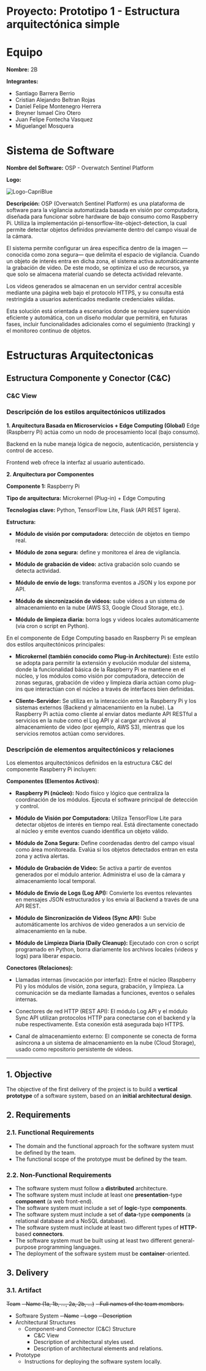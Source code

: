 # Proyecto: Prototipo 1 - Estructura arquitectónica simple

# Equipo
**Nombre:** 2B

**Integrantes:** 

- Santiago Barrera Berrio
- Cristian Alejandro Beltran Rojas
- Daniel Felipe Montenegro Herrera
- Breyner Ismael Ciro Otero
- Juan Felipe Fontecha Vasquez
- Miguelangel Mosquera

# Sistema de Software

**Nombre del Software:** OSP - Overwatch Sentinel Platform

**Logo:** 

![Logo-CapriBlue](https://github.com/user-attachments/assets/4e00fde1-3738-4922-8777-0c1bc1cc4965)


**Descripción:** OSP (Overwatch Sentinel Platform) es una plataforma de software para la vigilancia automatizada basada en visión por computadora, diseñada para funcionar sobre hardware de bajo consumo como Raspberry Pi. Utiliza la implementación pi-tensorflow-lite-object-detection, la cual permite detectar objetos definidos previamente dentro del campo visual de la cámara.

El sistema permite configurar un área específica dentro de la imagen —conocida como zona segura— que delimita el espacio de vigilancia. Cuando un objeto de interés entra en dicha zona, el sistema activa automáticamente la grabación de video. De este modo, se optimiza el uso de recursos, ya que solo se almacena material cuando se detecta actividad relevante.

Los videos generados se almacenan en un servidor central accesible mediante una página web bajo el protocolo HTTPS, y su consulta está restringida a usuarios autenticados mediante credenciales válidas.

Esta solución está orientada a escenarios donde se requiere supervisión eficiente y automática, con un diseño modular que permitirá, en futuras fases, incluir funcionalidades adicionales como el seguimiento (tracking) y el monitoreo continuo de objetos.


# Estructuras Arquitectonicas

## Estructura Componente y Conector (C&C)
### C&C View
### Descripción de los estilos arquitectónicos utilizados

**1. Arquitectura Basada en Microservicios + Edge Computing (Global)**
Edge (Raspberry Pi) actúa como un nodo de procesamiento local (bajo consumo).

Backend en la nube maneja lógica de negocio, autenticación, persistencia y control de acceso.

Frontend web ofrece la interfaz al usuario autenticado.

**2. Arquitectura por Componentes**

**Componente 1:** Raspberry Pi

**Tipo de arquitectura:** Microkernel (Plug-in) + Edge Computing

**Tecnologías clave:** Python, TensorFlow Lite, Flask (API REST ligera).

**Estructura:**

- **Módulo de visión por computadora:** detección de objetos en tiempo real.

- **Módulo de zona segura:** define y monitorea el área de vigilancia.

- **Módulo de grabación de video:** activa grabación solo cuando se detecta actividad.

- **Módulo de envío de logs:** transforma eventos a JSON y los expone por API.

- **Módulo de sincronización de videos:** sube videos a un sistema de almacenamiento en la nube (AWS S3, Google Cloud Storage, etc.).

- **Módulo de limpieza diaria:** borra logs y videos locales automáticamente (via cron o script en Python).

En el componente de Edge Computing basado en Raspberry Pi se emplean dos estilos arquitectónicos principales:

- **Microkernel (también conocido como Plug-in Architecture):** Este estilo se adopta para permitir la extensión y evolución modular del sistema, donde la funcionalidad básica de la Raspberry Pi se mantiene en el núcleo, y los módulos como visión por computadora, detección de zonas seguras, grabación de video y limpieza diaria actúan como plug-ins que interactúan con el núcleo a través de interfaces bien definidas.

- **Cliente-Servidor:** Se utiliza en la interacción entre la Raspberry Pi y los sistemas externos (Backend y almacenamiento en la nube). La Raspberry Pi actúa como cliente al enviar datos mediante API RESTful a servicios en la nube como el Log API y al cargar archivos al almacenamiento de video (por ejemplo, AWS S3), mientras que los servicios remotos actúan como servidores.


### Descripción de elementos arquitectónicos y relaciones
Los elementos arquitectónicos definidos en la estructura C&C del componente Raspberry Pi incluyen:

**Componentes (Elementos Activos):**

- **Raspberry Pi (núcleo):** Nodo físico y lógico que centraliza la coordinación de los módulos. Ejecuta el software principal de detección y control.
    
- **Módulo de Visión por Computadora:** Utiliza TensorFlow Lite para detectar objetos de interés en tiempo real. Está directamente conectado al núcleo y emite eventos cuando identifica un objeto válido.
    
- **Módulo de Zona Segura:** Define coordenadas dentro del campo visual como área monitoreada. Evalúa si los objetos detectados entran en esta zona y activa alertas.
    
- **Módulo de Grabación de Video:** Se activa a partir de eventos generados por el módulo anterior. Administra el uso de la cámara y almacenamiento local temporal.
    
- **Módulo de Envío de Logs (Log API):** Convierte los eventos relevantes en mensajes JSON estructurados y los envía al Backend a través de una API REST.
    
- **Módulo de Sincronización de Videos (Sync API):** Sube automáticamente los archivos de video generados a un servicio de almacenamiento en la nube.
    
- **Módulo de Limpieza Diaria (Daily Cleanup):** Ejecutado con cron o script programado en Python, borra diariamente los archivos locales (videos y logs) para liberar espacio.

**Conectores (Relaciones):**

- Llamadas internas (invocación por interfaz): Entre el núcleo (Raspberry Pi) y los módulos de visión, zona segura, grabación, y limpieza. La comunicación se da mediante llamadas a funciones, eventos o señales internas.
    
- Conectores de red HTTP (REST API): El módulo Log API y el módulo Sync API utilizan protocolos HTTP para conectarse con el backend y la nube respectivamente. Esta conexión está asegurada bajo HTTPS.
    
- Canal de almacenamiento externo: El componente se conecta de forma asíncrona a un sistema de almacenamiento en la nube (Cloud Storage), usado como repositorio persistente de videos.

______________________________________________________________________________________________________________________________________________________________________________

## 1. Objective

The objective of the first delivery of the project is to build a **vertical prototype** of a software system, based on an **initial architectural design**.

## 2. Requirements

### 2.1. Functional Requirements

* The domain and the functional approach for the software system must be defined by the team.
* The functional scope of the prototype must be defined by the team.

### 2.2. Non-Functional Requirements

* The software system must follow a **distributed** architecture.
* The software system must include at least one **presentation**-type **component** (a web front-end).
* The software system must include a set of **logic**-type **components**.
* The software system must include a set of **data**-type **components** (a relational database and a NoSQL database).
* The software system must include at least two different types of **HTTP**-based **connectors**.
* The software system must be built using at least two different general-purpose programming languages.
* The deployment of the software system must be **container**-oriented.

## 3. Delivery

### 3.1. Artifact

~~Team~~
~~- Name (1a, 1b, ..., 2a, 2b, ...)~~
~~- Full names of the team members.~~
* Software System
  ~~- Name~~
  ~~- Logo~~
  ~~- Description~~
* Architectural Structures
  - Component-and Connector (C&C) Structure
    + C&C View
    + Description of architectural styles used.
    + Description of architectural elements and relations.
* Prototype
  - Instructions for deploying the software system locally.
